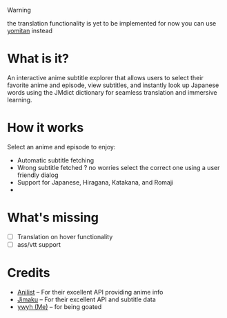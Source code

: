 > [!warning]
> the translation functionality is yet to be implemented for now you can use [yomitan](https://yomitan.wiki/) instead

# What is it?
An interactive anime subtitle explorer that allows users to select their favorite anime and episode, view subtitles, and instantly look up Japanese words using the JMdict dictionary for seamless translation and immersive learning.

# How it works

Select an anime and episode to enjoy:
- Automatic subtitle fetching
- Wrong subtitle fetched ? no worries select the correct one using a user friendly dialog 
- Support for Japanese, Hiragana, Katakana, and Romaji
- 
# What's missing
- [ ] Translation on hover functionality
- [ ] ass/vtt support

# Credits
- [Anilist](https://anilist.co/) – For their excellent API providing anime info 
- [Jimaku](https://jimaku.cc/) – For their excellent API and subtitle data
- [ywyh (Me)](https://github.com/ywyher) – for being goated